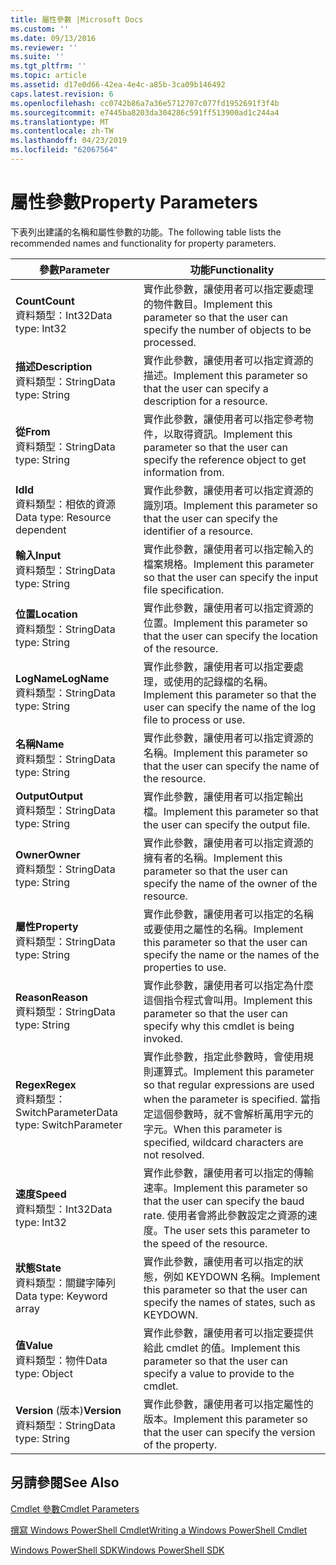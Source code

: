 ```yaml
---
title: 屬性參數 |Microsoft Docs
ms.custom: ''
ms.date: 09/13/2016
ms.reviewer: ''
ms.suite: ''
ms.tgt_pltfrm: ''
ms.topic: article
ms.assetid: d17e0d66-42ea-4e4c-a85b-3ca09b146492
caps.latest.revision: 6
ms.openlocfilehash: cc0742b86a7a36e5712707c077fd1952691f3f4b
ms.sourcegitcommit: e7445ba8203da304286c591ff513900ad1c244a4
ms.translationtype: MT
ms.contentlocale: zh-TW
ms.lasthandoff: 04/23/2019
ms.locfileid: "62067564"
---
```

# <a name="property-parameters"></a><span data-ttu-id="d6c86-102">屬性參數</span><span class="sxs-lookup"><span data-stu-id="d6c86-102">Property Parameters</span></span>

<span data-ttu-id="d6c86-103">下表列出建議的名稱和屬性參數的功能。</span><span class="sxs-lookup"><span data-stu-id="d6c86-103">The following table lists the recommended names and functionality for property parameters.</span></span>

|<span data-ttu-id="d6c86-104">參數</span><span class="sxs-lookup"><span data-stu-id="d6c86-104">Parameter</span></span>|<span data-ttu-id="d6c86-105">功能</span><span class="sxs-lookup"><span data-stu-id="d6c86-105">Functionality</span></span>|
|---|---|
|<span data-ttu-id="d6c86-106">**Count**</span><span class="sxs-lookup"><span data-stu-id="d6c86-106">**Count**</span></span><br><span data-ttu-id="d6c86-107">資料類型：Int32</span><span class="sxs-lookup"><span data-stu-id="d6c86-107">Data type: Int32</span></span>|<span data-ttu-id="d6c86-108">實作此參數，讓使用者可以指定要處理的物件數目。</span><span class="sxs-lookup"><span data-stu-id="d6c86-108">Implement this parameter so that the user can specify the number of objects to be processed.</span></span>|
|<span data-ttu-id="d6c86-109">**描述**</span><span class="sxs-lookup"><span data-stu-id="d6c86-109">**Description**</span></span><br><span data-ttu-id="d6c86-110">資料類型：String</span><span class="sxs-lookup"><span data-stu-id="d6c86-110">Data type: String</span></span>|<span data-ttu-id="d6c86-111">實作此參數，讓使用者可以指定資源的描述。</span><span class="sxs-lookup"><span data-stu-id="d6c86-111">Implement this parameter so that the user can specify a description for a resource.</span></span>|
|<span data-ttu-id="d6c86-112">**從**</span><span class="sxs-lookup"><span data-stu-id="d6c86-112">**From**</span></span><br><span data-ttu-id="d6c86-113">資料類型：String</span><span class="sxs-lookup"><span data-stu-id="d6c86-113">Data type: String</span></span>|<span data-ttu-id="d6c86-114">實作此參數，讓使用者可以指定參考物件，以取得資訊。</span><span class="sxs-lookup"><span data-stu-id="d6c86-114">Implement this parameter so that the user can specify the reference object to get information from.</span></span>|
|<span data-ttu-id="d6c86-115">**Id**</span><span class="sxs-lookup"><span data-stu-id="d6c86-115">**Id**</span></span><br><span data-ttu-id="d6c86-116">資料類型：相依的資源</span><span class="sxs-lookup"><span data-stu-id="d6c86-116">Data type: Resource dependent</span></span>|<span data-ttu-id="d6c86-117">實作此參數，讓使用者可以指定資源的識別項。</span><span class="sxs-lookup"><span data-stu-id="d6c86-117">Implement this parameter so that the user can specify the identifier of a resource.</span></span>|
|<span data-ttu-id="d6c86-118">**輸入**</span><span class="sxs-lookup"><span data-stu-id="d6c86-118">**Input**</span></span><br><span data-ttu-id="d6c86-119">資料類型：String</span><span class="sxs-lookup"><span data-stu-id="d6c86-119">Data type: String</span></span>|<span data-ttu-id="d6c86-120">實作此參數，讓使用者可以指定輸入的檔案規格。</span><span class="sxs-lookup"><span data-stu-id="d6c86-120">Implement this parameter so that the user can specify the input file specification.</span></span>|
|<span data-ttu-id="d6c86-121">**位置**</span><span class="sxs-lookup"><span data-stu-id="d6c86-121">**Location**</span></span><br><span data-ttu-id="d6c86-122">資料類型：String</span><span class="sxs-lookup"><span data-stu-id="d6c86-122">Data type: String</span></span>|<span data-ttu-id="d6c86-123">實作此參數，讓使用者可以指定資源的位置。</span><span class="sxs-lookup"><span data-stu-id="d6c86-123">Implement this parameter so that the user can specify the location of the resource.</span></span>|
|<span data-ttu-id="d6c86-124">**LogName**</span><span class="sxs-lookup"><span data-stu-id="d6c86-124">**LogName**</span></span><br><span data-ttu-id="d6c86-125">資料類型：String</span><span class="sxs-lookup"><span data-stu-id="d6c86-125">Data type: String</span></span>|<span data-ttu-id="d6c86-126">實作此參數，讓使用者可以指定要處理，或使用的記錄檔的名稱。</span><span class="sxs-lookup"><span data-stu-id="d6c86-126">Implement this parameter so that the user can specify the name of the log file to process or use.</span></span>|
|<span data-ttu-id="d6c86-127">**名稱**</span><span class="sxs-lookup"><span data-stu-id="d6c86-127">**Name**</span></span><br><span data-ttu-id="d6c86-128">資料類型：String</span><span class="sxs-lookup"><span data-stu-id="d6c86-128">Data type: String</span></span>|<span data-ttu-id="d6c86-129">實作此參數，讓使用者可以指定資源的名稱。</span><span class="sxs-lookup"><span data-stu-id="d6c86-129">Implement this parameter so that the user can specify the name of the resource.</span></span>|
|<span data-ttu-id="d6c86-130">**Output**</span><span class="sxs-lookup"><span data-stu-id="d6c86-130">**Output**</span></span><br><span data-ttu-id="d6c86-131">資料類型：String</span><span class="sxs-lookup"><span data-stu-id="d6c86-131">Data type: String</span></span>|<span data-ttu-id="d6c86-132">實作此參數，讓使用者可以指定輸出檔。</span><span class="sxs-lookup"><span data-stu-id="d6c86-132">Implement this parameter so that the user can specify the output file.</span></span>|
|<span data-ttu-id="d6c86-133">**Owner**</span><span class="sxs-lookup"><span data-stu-id="d6c86-133">**Owner**</span></span><br><span data-ttu-id="d6c86-134">資料類型：String</span><span class="sxs-lookup"><span data-stu-id="d6c86-134">Data type: String</span></span>|<span data-ttu-id="d6c86-135">實作此參數，讓使用者可以指定資源的擁有者的名稱。</span><span class="sxs-lookup"><span data-stu-id="d6c86-135">Implement this parameter so that the user can specify the name of the owner of the resource.</span></span>|
|<span data-ttu-id="d6c86-136">**屬性**</span><span class="sxs-lookup"><span data-stu-id="d6c86-136">**Property**</span></span><br><span data-ttu-id="d6c86-137">資料類型：String</span><span class="sxs-lookup"><span data-stu-id="d6c86-137">Data type: String</span></span>|<span data-ttu-id="d6c86-138">實作此參數，讓使用者可以指定的名稱或要使用之屬性的名稱。</span><span class="sxs-lookup"><span data-stu-id="d6c86-138">Implement this parameter so that the user can specify the name or the names of the properties to use.</span></span>|
|<span data-ttu-id="d6c86-139">**Reason**</span><span class="sxs-lookup"><span data-stu-id="d6c86-139">**Reason**</span></span><br><span data-ttu-id="d6c86-140">資料類型：String</span><span class="sxs-lookup"><span data-stu-id="d6c86-140">Data type: String</span></span>|<span data-ttu-id="d6c86-141">實作此參數，讓使用者可以指定為什麼這個指令程式會叫用。</span><span class="sxs-lookup"><span data-stu-id="d6c86-141">Implement this parameter so that the user can specify why this cmdlet is being invoked.</span></span>|
|<span data-ttu-id="d6c86-142">**Regex**</span><span class="sxs-lookup"><span data-stu-id="d6c86-142">**Regex**</span></span><br><span data-ttu-id="d6c86-143">資料類型：SwitchParameter</span><span class="sxs-lookup"><span data-stu-id="d6c86-143">Data type: SwitchParameter</span></span>|<span data-ttu-id="d6c86-144">實作此參數，指定此參數時，會使用規則運算式。</span><span class="sxs-lookup"><span data-stu-id="d6c86-144">Implement this parameter so that regular expressions are used when the parameter is specified.</span></span> <span data-ttu-id="d6c86-145">當指定這個參數時，就不會解析萬用字元的字元。</span><span class="sxs-lookup"><span data-stu-id="d6c86-145">When this parameter is specified, wildcard characters are not resolved.</span></span>|
|<span data-ttu-id="d6c86-146">**速度**</span><span class="sxs-lookup"><span data-stu-id="d6c86-146">**Speed**</span></span><br><span data-ttu-id="d6c86-147">資料類型：Int32</span><span class="sxs-lookup"><span data-stu-id="d6c86-147">Data type: Int32</span></span>|<span data-ttu-id="d6c86-148">實作此參數，讓使用者可以指定的傳輸速率。</span><span class="sxs-lookup"><span data-stu-id="d6c86-148">Implement this parameter so that the user can specify the baud rate.</span></span> <span data-ttu-id="d6c86-149">使用者會將此參數設定之資源的速度。</span><span class="sxs-lookup"><span data-stu-id="d6c86-149">The user sets this parameter to the speed of the resource.</span></span>|
|<span data-ttu-id="d6c86-150">**狀態**</span><span class="sxs-lookup"><span data-stu-id="d6c86-150">**State**</span></span><br><span data-ttu-id="d6c86-151">資料類型：關鍵字陣列</span><span class="sxs-lookup"><span data-stu-id="d6c86-151">Data type: Keyword array</span></span>|<span data-ttu-id="d6c86-152">實作此參數，讓使用者可以指定的狀態，例如 KEYDOWN 名稱。</span><span class="sxs-lookup"><span data-stu-id="d6c86-152">Implement this parameter so that the user can specify the names of states, such as KEYDOWN.</span></span>|
|<span data-ttu-id="d6c86-153">**值**</span><span class="sxs-lookup"><span data-stu-id="d6c86-153">**Value**</span></span><br><span data-ttu-id="d6c86-154">資料類型：物件</span><span class="sxs-lookup"><span data-stu-id="d6c86-154">Data type: Object</span></span>|<span data-ttu-id="d6c86-155">實作此參數，讓使用者可以指定要提供給此 cmdlet 的值。</span><span class="sxs-lookup"><span data-stu-id="d6c86-155">Implement this parameter so that the user can  specify a value to provide to the cmdlet.</span></span>|
|<span data-ttu-id="d6c86-156">**Version** (版本)</span><span class="sxs-lookup"><span data-stu-id="d6c86-156">**Version**</span></span><br><span data-ttu-id="d6c86-157">資料類型：String</span><span class="sxs-lookup"><span data-stu-id="d6c86-157">Data type: String</span></span>|<span data-ttu-id="d6c86-158">實作此參數，讓使用者可以指定屬性的版本。</span><span class="sxs-lookup"><span data-stu-id="d6c86-158">Implement this parameter so that the user can specify the version of the property.</span></span>|

## <a name="see-also"></a><span data-ttu-id="d6c86-159">另請參閱</span><span class="sxs-lookup"><span data-stu-id="d6c86-159">See Also</span></span>

[<span data-ttu-id="d6c86-160">Cmdlet 參數</span><span class="sxs-lookup"><span data-stu-id="d6c86-160">Cmdlet Parameters</span></span>](./cmdlet-parameters.md)

[<span data-ttu-id="d6c86-161">撰寫 Windows PowerShell Cmdlet</span><span class="sxs-lookup"><span data-stu-id="d6c86-161">Writing a Windows PowerShell Cmdlet</span></span>](./writing-a-windows-powershell-cmdlet.md)

[<span data-ttu-id="d6c86-162">Windows PowerShell SDK</span><span class="sxs-lookup"><span data-stu-id="d6c86-162">Windows PowerShell SDK</span></span>](../windows-powershell-reference.md)
